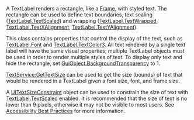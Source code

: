 A TextLabel renders a rectangle, like a [Frame](https://developer.roblox.com/en-us/api-reference/class/Frame), with styled text. The rectangle can be used to define text boundaries, text scaling ([TextLabel.TextScaled](https://developer.roblox.com/en-us/api-reference/property/TextLabel/TextScaled)) and wrapping ([TextLabel.TextWrapped](https://developer.roblox.com/en-us/api-reference/property/TextLabel/TextWrapped), [TextLabel.TextXAlignment](https://developer.roblox.com/en-us/api-reference/property/TextLabel/TextXAlignment), [TextLabel.TextYAlignment](https://developer.roblox.com/en-us/api-reference/property/TextLabel/TextYAlignment)).

This class contains properties that control the display of the text, such as [TextLabel.Font](https://developer.roblox.com/en-us/api-reference/property/TextLabel/Font) and [TextLabel.TextColor3](https://developer.roblox.com/en-us/api-reference/property/TextLabel/TextColor3). All text rendered by a single text label will have the same visual properties; multiple TextLabel objects must be used in order to render multiple styles of text. To display only text and hide the rectangle, set [GuiObject.BackgroundTransparency](https://developer.roblox.com/en-us/api-reference/property/GuiObject/BackgroundTransparency) to 1.

[TextService:GetTextSize](https://developer.roblox.com/en-us/api-reference/function/TextService/GetTextSize) can be used to get the size (bounds) of text that would be rendered in a TextLabel given a font size, font, and frame size.

A [UITextSizeConstraint](https://developer.roblox.com/en-us/api-reference/class/UITextSizeConstraint) object can be used to constrain the size of text with [TextLabel.TextScaled](https://developer.roblox.com/en-us/api-reference/property/TextLabel/TextScaled) enabled. It is recommended that the size of text is no lower than 9 pixels, otherwise it may not be visible to most users. See [Accessibility Best Practices](https://developer.roblox.com/en-us/articles/Accessibility-Best-Practices) for more information.